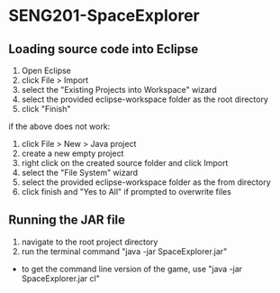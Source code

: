 # SENG201-SpaceExplorer

## Loading source code into Eclipse
1. Open Eclipse
2. click File > Import
3. select the "Existing Projects into Workspace" wizard
4. select the provided eclipse-workspace folder as the root directory
5. click "Finish"

if the above does not work:
1. click File > New > Java project
2. create a new empty project
3. right click on the created source folder and click Import
4. select the "File System" wizard
5. select the provided eclipse-workspace folder as the from directory
6. click finish and "Yes to All" if prompted to overwrite files

## Running the JAR file
1. navigate to the root project directory
2. run the terminal command "java -jar SpaceExplorer.jar"
+ to get the command line version of the game, use "java -jar SpaceExplorer.jar cl"
